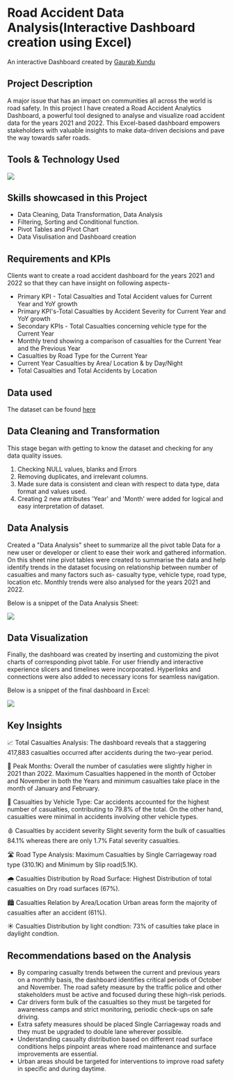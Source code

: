 # Road Accident Data Analysis(Interactive Dashboard creation using Excel)

An interactive Dashboard created by [Gaurab Kundu](https://www.linkedin.com/in/gaurab-kundu/)

## Project Description

A major issue that has an impact on communities all across the world is road safety. In this project I have created a Road Accident Analytics Dashboard, a powerful tool designed to analyse and visualize road accident data for the years 2021 and 2022. This Excel-based dashboard empowers stakeholders with valuable insights to make data-driven decisions and pave the way towards safer roads.

## Tools & Technology Used

<img src = https://github.com/GaurabKundu1/GaurabKundu/assets/86102231/5705b2f1-10bd-4bfc-abd7-102cca3943b6 height:50px width:50px >

## Skills showcased in this Project

- Data Cleaning, Data Transformation, Data Analysis
- Filtering, Sorting and Conditional function.
- Pivot Tables and Pivot Chart
- Data Visulisation and Dashboard creation

## Requirements and KPIs

Clients want to create a road accident dashboard for the years 2021 and 2022 so that they can have insight on following aspects-

- Primary KPI - Total Casualties and Total Accident values for Current Year and YoY growth
- Primary KPI's-Total Casualties by Accident Severity for Current Year and YoY growth
- Secondary KPIs - Total Casualties concerning vehicle type for the Current Year
- Monthly trend showing a comparison of casualties for the Current Year and the Previous Year
- Casualties by Road Type for the Current Year
- Current Year Casualties by Area/ Location & by Day/Night
- Total Casualties and Total Accidents by Location

## Data used

The dataset can be found [here](https://docs.google.com/spreadsheets/d/1V-u_v6Ntd_F_Haqw2f1ZjNT54HNmu7Rn/edit?usp=sharing&ouid=113907451729758661404&rtpof=true&sd=true)

## Data Cleaning and Transformation

This stage began with getting to know the dataset and checking for any data quality issues.

1. Checking NULL values, blanks and Errors
2. Removing duplicates, and irrelevant columns.
3. Made sure data is consistent and clean with respect to data type, data format and values used.
4. Creating 2 new attributes 'Year' and 'Month' were added for logical and easy interpretation of dataset.

## Data Analysis

Created a "Data Analysis" sheet to summarize all the pivot table Data for a new user or developer or client to ease their work and gathered information. On this sheet nine pivot tables were created to summarise the data and help identify trends in the dataset focusing on relationship between number of casualties and many factors such as- casualty type, vehicle type, road type, location etc. Monthly trends were also analysed for the years 2021 and 2022.

Below is a snippet of the Data Analysis Sheet: 

<img src = https://github.com/GaurabKundu1/GaurabKundu/assets/86102231/01bdbd8e-a1b8-4aff-b84b-48b17a8eff6a>

## Data Visualization

Finally, the dashboard was created by inserting and customizing the pivot charts of corresponding pivot table. For user friendly and interactive experience slicers and timelines were incorporated. Hyperlinks and connections were also added to necessary icons for seamless navigation.

Below is a snippet of the final dashboard in Excel:

<img src = https://github.com/GaurabKundu1/GaurabKundu/assets/86102231/24b0ace5-65f5-4f17-9d43-05beae2dad27>

## Key Insights

📈 Total Casualties Analysis: The dashboard reveals that a staggering 417,883 casualties occurred after accidents during the two-year period.

📅 Peak Months: Overall the number of casulaties were slightly higher in 2021 than 2022. Maximum Casualties happened in the month of October and November in both the Years and minimum casualties take place in the month of January and February.

🚗 Casualties by Vehicle Type: Car accidents accounted for the highest number of casualties, contributing to 79.8% of the total. On the other hand, casualties were minimal in accidents involving other vehicle types.

🩸 Casualties by accident severity Slight severity form the bulk of casualties 84.1% whereas there are only 1.7% Fatal severity casualties.

🛣️ Road Type Analysis: Maximum Casualties by Single Carriageway road type (310.1K) and Minimum by Slip road(5.1K).

🌧️ Casualties Distribution by Road Surface: Highest Distribution of total casualties on Dry road surfaces (67%).

🏙️ Casualties Relation by Area/Location Urban areas form the majority of casualties after an accident (61%).

☀️ Casualties Distribution by light condtion: 73% of casulties take place in daylight condtion.

## Recommendations based on the Analysis

- By comparing casualty trends between the current and previous years on a monthly basis, the dashboard identifies critical periods of October and November. The road safety measure by the traffic police and other stakeholders must be active and focused during these high-risk periods.
- Car drivers form bulk of the casualties so they must be targeted for awareness camps and strict monitoring, periodic check-ups on safe driving.
- Extra safety measures should be placed Single Carriageway roads and they must be upgraded to double lane wherever possible.
- Understanding casualty distribution based on different road surface conditions helps pinpoint areas where road maintenance and surface improvements are essential.
- Urban areas should be targeted for interventions to improve road safety in specific and during daytime.
